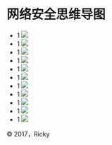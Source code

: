 # 网络安全思维导图

*  1
![](/image/mind_1.png)
*  1
![](/image/mind_2.png)
*  1
![](/image/mind_3.png)
*  1
![](/image/mind_4.png)
*  1
![](/image/mind_5.png)
*  1
![](/image/mind_6.png)
*  1
![](/image/mind_7.png)
*  1
![](/image/mind_8.png)
*  1
![](/image/mind_9.png)
*  1
![](/image/mind_10.png)
*  1
![](/image/mind_11.png)




&copy; 2017，Ricky
